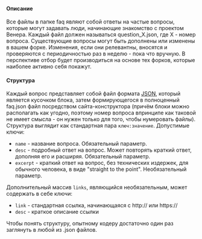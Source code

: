 #### Описание
Все файлы в папке faq являют собой ответы на частые вопросы, которые могут задавать люди, начинающие знакомство с проектом Венера. Каждый файл должен называться question_X.json, где X - номер вопроса. Существующие вопросы могут быть дополнены или изменены в вашем форке. Изменения, если они релевантны, вносятся и проверяются с периодичностью раз в неделю - пока что вручную. В перспективе отбор будет производиться на основе тех форков, которые наиболее активно себя покажут.

#### Структура
Каждый вопрос представляет собой файл формата [JSON](https://ru.wikipedia.org/wiki/JSON), который является кусочком блока, затем формирующегося в полноценный faq.json файл посредством сайта-конструктора (причём блоки можно располагать как угодно, поэтому номер вопроса впринципе как таковой не имеет смысла - он нужен только для того, чтобы нумеровать файлы). Структура выглядит как стандартная пара `ключ:значение`. Допустимые ключи:
* `name` - название вопроса. Обязательный параметр.
* `desc` - подробный ответ на вопрос. Может повторять краткий ответ, дополняя его и расширяя. Обязательный параметр.
* `excerpt` - краткий ответ на вопрос, без технических издержек, для обычного человека, в виде "straight to the point". Необязательный параметр.

Дополнительный массив `links`, являющийся необязательным, может содержать в себе ключи:
* `link` - стандартная ссылка, начинающаяся с http:// или https://
* `desc` - краткое описание ссылки

Чтобы понять структуру, опытному кодеру достаточно один раз заглянуть в любой из .json файлов.

